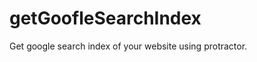 getGoofleSearchIndex
====================

Get google search index of your website using protractor.
